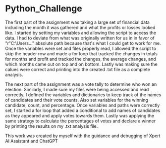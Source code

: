 # Python_Challenge

The first part of the assignment was taking a large set of financial data including the month it was gathered and what the profits or losses looked like. I started by setting my variables and allowing the script to access the data. I had to deviate from what was originally written for us in in favor of "r"C:\Users\..." absolute path because that's what I could get to work for me. Once the variables were set and files properly read, I allowed the script to skip the header row and made a for loop that tracked the changes in totals for months and profit and tracked the changes, the average changes, and which months came out on top and on bottom. Lastly was making sure the calues were correct and printing into the created .txt file as a complete analysis. 

The next part of the assignment was a vote tally to determine who won an election. Similarly, I made sure my files were being accessed and read correctly. I defined the variables and dictionaries to keep track of the names of candidates and their vote counts. Also set variables for the winning candidate, count, and percentage. Once variables and paths were correctly set, I started a for loop that added a conditional to add names of candidates as they appeared and apply votes towards them. Lastly was applying the same strategy to calculate the percentages of votes and declare a winner by printing the results on my .txt analysis file. 

This work was created by myself with the guidance and debugging of Xpert AI Assistant and ChatGPT